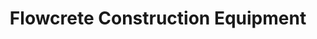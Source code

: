 ---
title: "Flowcrete Construction Equipment"
url: /taguig/flowcrete-construction-equipment/
shop: trade
---
